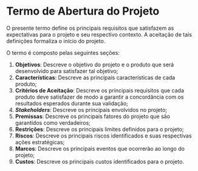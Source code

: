 # Termo de Abertura do Projeto

<!--
Está na estrutura do pandoc?
- [NÃO]

Validações:

[OK]: Tudo certo!
[TODO]: Falta alguma coisa! Nesse caso, informe o que está faltando

- Software []

---------------
- Eletrônica []

---------------
- Energia []

---------------
- Estrutura []

---------------
-->

O presente termo define os principais requisitos que satisfazem as expectativas para o projeto e seu respectivo contexto. A aceitação de tais definições formaliza o início do projeto.

O termo é composto pelas seguintes seções:

1. **Objetivos**: Descreve o objetivo do projeto e o produto que será desenvolvido para satisfazer tal objetivo;
1. **Características**: Descreve as principais características de cada produto;
1. **Critérios de Aceitação**: Descreve os principais requisitos que cada produto deve satisfazer de modo a garantir a concordância com os resultados esperados durante sua validação;
1. **_Stakeholders_**: Descreve os principais envolvidos no projeto;
1. **Premissas**: Descreve os principais fatores do projeto que são garantidos como verdadeiros;
1. **Restrições**: Descreve os principais limites definidos para o projeto;
1. **Riscos**: Descreve os principais riscos identificados e suas respectivas ações estratégicas;
1. **Marcos**: Descreve os principais eventos que ocorrerão ao longo do projeto;
1. **Custos**: Descreve os principais custos identificados para o projeto.

